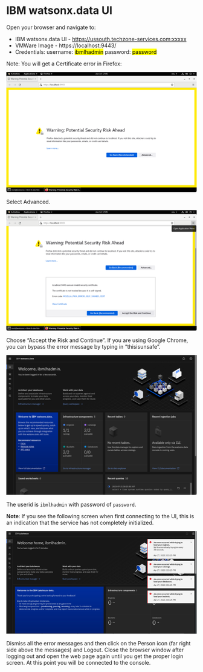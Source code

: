 # IBM watsonx.data UI
Open your browser and navigate to:

   * IBM watsonx.data UI - https://ussouth.techzone-services.com:xxxxx
   * VMWare Image - https://localhost:9443/
   * Credentials: username: <mark>ibmlhadmin</mark> password: <mark>password</mark>

Note: You will get a Certificate error in Firefox:

![Browser](wxd-images/browser-warning-1.png)
 
Select Advanced.

![Browser](wxd-images/browser-warning-2.png)
 
Choose “Accept the Risk and Continue”. If you are using Google Chrome, you can bypass the error message by typing in “thisisunsafe”. 
  
![Browser](wxd-images/watsonx-data-ui.png)  

The userid is `ibmlhadmin` with password of `password`.

**Note**: If you see the following screen when first connecting to the UI, this is an indication that the service has not completely initialized.

![Browser](wxd-images/watsonx-data-ui-failure.png)
 
Dismiss all the error messages and then click on the Person icon (far right side above the messages) and Logout. Close the browser window after logging out and open the web page again until you get the proper login screen. At this point you will be connected to the console.
